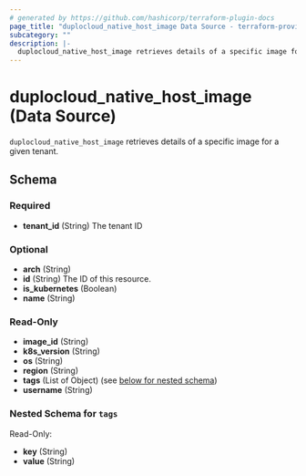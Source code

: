 ```yaml
---
# generated by https://github.com/hashicorp/terraform-plugin-docs
page_title: "duplocloud_native_host_image Data Source - terraform-provider-duplocloud"
subcategory: ""
description: |-
  duplocloud_native_host_image retrieves details of a specific image for a given tenant.
---
```


# duplocloud_native_host_image (Data Source)

`duplocloud_native_host_image` retrieves details of a specific image for a given tenant.



<!-- schema generated by tfplugindocs -->
## Schema

### Required

- **tenant_id** (String) The tenant ID

### Optional

- **arch** (String)
- **id** (String) The ID of this resource.
- **is_kubernetes** (Boolean)
- **name** (String)

### Read-Only

- **image_id** (String)
- **k8s_version** (String)
- **os** (String)
- **region** (String)
- **tags** (List of Object) (see [below for nested schema](#nestedatt--tags))
- **username** (String)

<a id="nestedatt--tags"></a>
### Nested Schema for `tags`

Read-Only:

- **key** (String)
- **value** (String)


